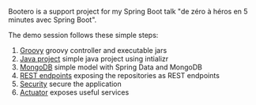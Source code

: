 Bootero is a support project for my Spring Boot talk "de zéro à héros
en 5 minutes avec Spring Boot".

The demo session follows these simple steps:

1. [Groovy](bootero-groovy/README.md) groovy controller and executable jars
1. [Java project](bootero-java/README.md) simple java project using intializr
1. [MongoDB](bootero-mongo/README.md) simple model with Spring Data and MongoDB
1. [REST endpoints](bootero-data-rest/README.md) exposing the repositories as REST endpoints
1. [Security](bootero-security/README.md) secure the application
1. [Actuator](bootero-actuator/README.md) exposes useful services